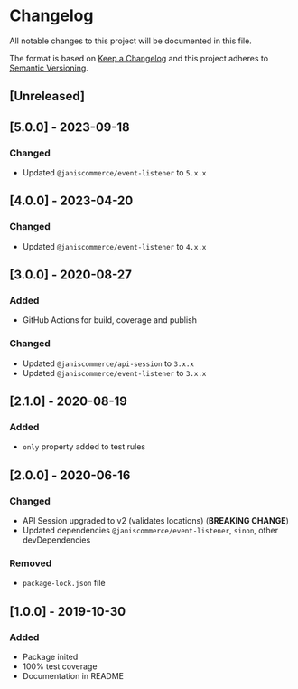 # Changelog

All notable changes to this project will be documented in this file.

The format is based on [Keep a Changelog](http://keepachangelog.com/en/1.0.0/)
and this project adheres to [Semantic Versioning](http://semver.org/spec/v2.0.0.html).

## [Unreleased]

## [5.0.0] - 2023-09-18
### Changed
- Updated `@janiscommerce/event-listener` to `5.x.x`

## [4.0.0] - 2023-04-20
### Changed
- Updated `@janiscommerce/event-listener` to `4.x.x`

## [3.0.0] - 2020-08-27
### Added
- GitHub Actions for build, coverage and publish

### Changed
- Updated `@janiscommerce/api-session` to `3.x.x`
- Updated `@janiscommerce/event-listener` to `3.x.x`

## [2.1.0] - 2020-08-19
### Added
- `only` property added to test rules

## [2.0.0] - 2020-06-16
### Changed
- API Session upgraded to v2 (validates locations) (**BREAKING CHANGE**)
- Updated dependencies `@janiscommerce/event-listener`, `sinon`, other devDependencies

### Removed
- `package-lock.json` file

## [1.0.0] - 2019-10-30
### Added
- Package inited
- 100% test coverage
- Documentation in README
